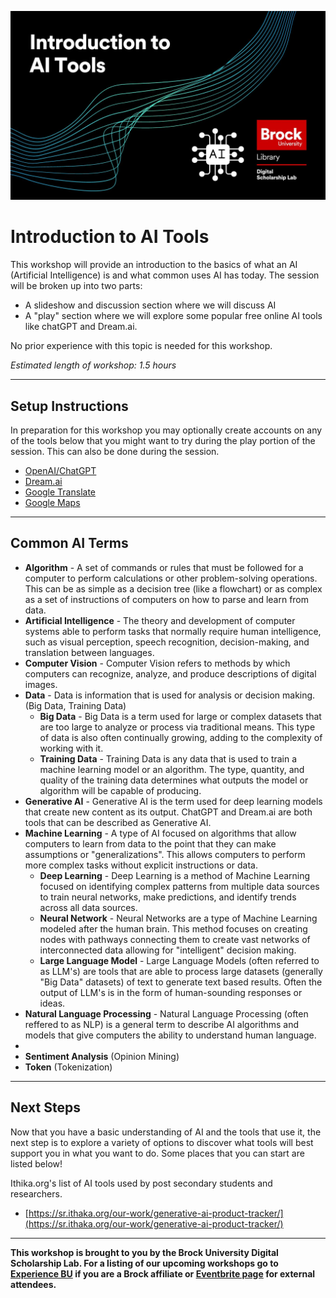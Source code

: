 ![Splash image](IntroAITools.jpg)


# Introduction to AI Tools
This workshop will provide an introduction to the basics of what an AI (Artificial Intelligence) is and what common uses AI has today.  The session will be broken up into two parts:

- A slideshow and discussion section where we will discuss AI
- A "play" section where we will explore some popular free online AI tools like chatGPT and Dream.ai.


No prior experience with this topic is needed for this workshop.

*Estimated length of workshop: 1.5 hours*

----

## Setup Instructions
In preparation for this workshop you may optionally create accounts on any of the tools below that you might want to try during the play portion of the session.  This can also be done during the session.

- [OpenAI/ChatGPT](https://chat.openai.com/)
- [Dream.ai](https://dream.ai/)
- [Google Translate](https://translate.google.com/) 
- [Google Maps](https://www.google.com/maps)

----

## Common AI Terms

- **Algorithm** - A set of commands or rules that must be followed for a computer to perform calculations or other problem-solving operations.  This can be as simple as a decision tree (like a flowchart) or as complex as a set of instructions of computers on how to parse and learn from data.
- **Artificial Intelligence** - The theory and development of computer systems able to perform tasks that normally require human intelligence, such as visual perception, speech recognition, decision-making, and translation between languages.
- **Computer Vision** - Computer Vision refers to methods by which computers can recognize, analyze, and produce descriptions of digital images.
- **Data** - Data is information that is used for analysis or decision making. (Big Data, Training Data)
  - **Big Data** - Big Data is a term used for large or complex datasets that are too large to analyze or process via traditional means.  This type of data is also often continually growing, adding to the complexity of working with it.
  - **Training Data** -  Training Data is any data that is used to train a machine learning model or an algorithm.  The type, quantity, and quality of the training data determines what outputs the model or algorithm will be capable of producing. 
- **Generative AI** - Generative AI is the term used for deep learning models that create new content as its output.  ChatGPT and Dream.ai are both tools that can be described as Generative AI.
- **Machine Learning** - A type of AI focused on algorithms that allow computers to learn from data to the point that they can make assumptions or "generalizations".  This allows computers to perform more complex tasks without explicit instructions or data.
  - **Deep Learning** - Deep Learning is a method of Machine Learning focused on identifying complex patterns from multiple data sources to train neural networks, make predictions, and identify trends across all data sources.
  - **Neural Network** - Neural Networks are a type of Machine Learning modeled after the human brain.  This method focuses on creating nodes with pathways connecting them to create vast networks of interconnected data allowing for "intelligent" decision making.
  - **Large Language Model** - Large Language Models (often referred to as LLM's) are tools that are able to process large datasets (generally "Big Data" datasets) of text to generate text based results.  Often the output of LLM's is in the form of human-sounding responses or ideas.
- **Natural Language Processing** - Natural Language Processing (often reffered to as NLP) is a general term to describe AI algorithms and models that give computers the ability to understand human language.
- 
- **Sentiment Analysis** (Opinion Mining)
- **Token** (Tokenization)


----

## Next Steps
Now that you have a basic understanding of AI and the tools that use it, the next step is to explore a variety of options to discover what tools will best support you in what you want to do.  Some places that you can start are listed below!

Ithika.org's list of AI tools used by post secondary students and researchers.
- [https://sr.ithaka.org/our-work/generative-ai-product-tracker/](https://sr.ithaka.org/our-work/generative-ai-product-tracker/)



----

**This workshop is brought to you by the Brock University Digital Scholarship Lab.  For a listing of our upcoming workshops go to [Experience BU](https://experiencebu.brocku.ca/organization/dsl) if you are a Brock affiliate or [Eventbrite page](https://www.eventbrite.ca/o/brock-university-digital-scholarship-lab-21661627350) for external attendees.**


